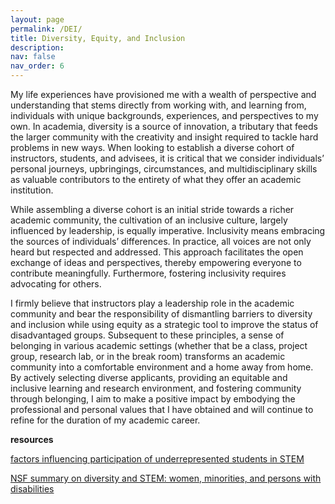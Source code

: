 ```yaml
---
layout: page
permalink: /DEI/
title: Diversity, Equity, and Inclusion
description: 
nav: false
nav_order: 6
---
```


My life experiences have provisioned me with a wealth of perspective and understanding that stems directly from working with, and learning from, individuals with unique backgrounds, experiences, and perspectives to my own. In academia, diversity is a source of innovation, a tributary that feeds the larger community with the creativity and insight required to tackle hard problems in new ways. When looking to establish a diverse cohort of instructors, students, and advisees, it is critical that we consider individuals’ personal journeys, upbringings, circumstances, and multidisciplinary skills as valuable contributors to the entirety of what they offer an academic institution. 

While assembling a diverse cohort is an initial stride towards a richer academic community, the cultivation of an inclusive culture, largely influenced by leadership, is equally imperative. Inclusivity means embracing the sources of individuals’ differences. In practice, all voices are not only heard but respected and addressed.  This approach facilitates the open exchange of ideas and perspectives, thereby empowering everyone to contribute meaningfully. Furthermore, fostering inclusivity requires advocating for others.

I firmly believe that instructors play a leadership role in the academic community and bear the responsibility of dismantling barriers to diversity and inclusion while using equity as a strategic tool to improve the status of disadvantaged groups. Subsequent to these principles, a sense of belonging in various academic settings (whether that be a class, project group, research lab, or in the break room) transforms an academic community into a comfortable environment and a home away from home. By actively selecting diverse applicants, providing an equitable and inclusive learning and research environment, and fostering community through belonging, I aim to make a positive impact by embodying the professional and personal values that I have obtained and will continue to refine for the duration of my academic career.

<b> resources </b>

[factors influencing participation of underrepresented students in STEM](https://link.springer.com/article/10.1186/s40594-020-00219-2)

[NSF summary on diversity and STEM: women, minorities, and persons with disabilities](https://ncses.nsf.gov/pubs/nsf23315/report)


